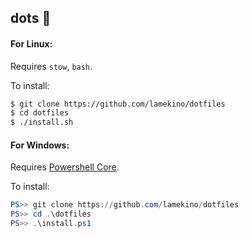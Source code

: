 dots 💾
---
#### For Linux:
Requires ``stow``, ``bash``.

To install:
```bash
$ git clone https://github.com/lamekino/dotfiles
$ cd dotfiles
$ ./install.sh
```

#### For Windows:
Requires [Powershell Core](https://github.com/powershell/powershell).

To install:
```powershell
PS>> git clone https://github.com/lamekino/dotfiles
PS>> cd .\dotfiles
PS>> .\install.ps1
```
